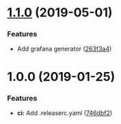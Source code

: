 # [1.1.0](https://github.com/UpHabit/bull_exporter/compare/v1.0.0...v1.1.0) (2019-05-01)


### Features

* Add grafana generator ([263f3a4](https://github.com/UpHabit/bull_exporter/commit/263f3a4))

# 1.0.0 (2019-01-25)


### Features

* **ci:** Add .releaserc.yaml ([746dbf2](https://github.com/UpHabit/bull_exporter/commit/746dbf2))
